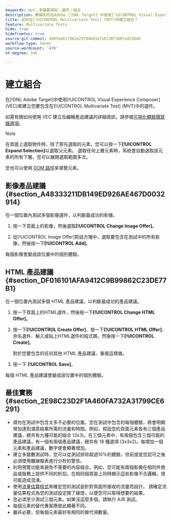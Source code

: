 ```yaml
---
keywords: mvt；多變數測試；選件；組合
description: 瞭解如何在Adobe [!DNL Target] 中使用[!UICONTROL Visual Experience Composer] (VEC)來建立您要包含在[!UICONTROL Multivariate Test] (MVT)中的選件。
title: 如何在[!UICONTROL Multivariate Test] (MVT)中建立組合？
feature: Multivariate Tests
hide: true
hidefromtoc: true
source-git-commit: 4805da617962e29794bd3af16138f3887ad250d0
workflow-type: tm+mt
source-wordcount: '470'
ht-degree: 54%

---
```


# 建立組合

在[!DNL Adobe Target]中使用[!UICONTROL Visual Experience Composer] (VEC)來建立您要包含在[!UICONTROL Multivariate Test] (MVT)中的選件。

如需有關如何使用 VEC 建立及編輯產品建議的詳細資訊，請參閱[可視化體驗撰寫器選項](/help/main/c-experiences/c-visual-experience-composer/viztarget-options.md)。

>[!NOTE]
>
>在頁面上選取物件時，除了原先選取的元素，您可以按一下&#x200B;**[!UICONTROL Expand Selection]**&#x200B;以選取父元素。 選取任何上層元素時，系統會自動選取該元素的所有下層。您可以展開選取範圍多次。
>
>您也可以使用 [DOM 路徑](/help/main/c-experiences/c-visual-experience-composer/viztarget-options.md#dom-path)來導覽元素。

## 影像產品建議 {#section_A48333211DB149ED926AE467D0032914}

在一個位置內測試多個影像選件，以判斷最成功的影像。

1. 按一下頁面上的影像，然後選取&#x200B;**[!UICONTROL Change Image Offer]**。

1. 從[!UICONTROL Image Offer]對話方塊中，選取要包含在測試中的所有影像，然後按一下&#x200B;**[!UICONTROL Add]**。

每個影像會變成該位置中的個別體驗。

## HTML 產品建議 {#section_DF016101AFA9412C9B99862C23DE77B1}

在一個位置內測試多個 HTML 產品建議，以判斷最成功的產品建議。

1. 按一下頁面上的HTML選件，然後按一下&#x200B;**[!UICONTROL Change HTML Offer]**。

1. 按一下&#x200B;**[!UICONTROL Create Offer]**、按一下&#x200B;**[!UICONTROL HTML Offer]**、命名選件、輸入或貼上HTML選件的程式碼，然後按一下&#x200B;**[!UICONTROL Create]**。

   對於您要包含的任何其他 HTML 產品建議，重複這樣做。

1. 按一下 **[!UICONTROL Save]**。

每個 HTML 產品建議會變成該位置中的個別體驗。

## 最佳實務 {#section_2E98C23D2F1A460FA732A31799CE6291}

* 請勿在測試中包含太多不必要的位置。您在測試中包含的每個體驗，將會明顯增加達到滿意結果所需的流量和時間。例如，假設您的頁面元素各有三個產品建議，總共有九種可能的組合 (3x3)。在三個元素中，有兩個包含三個可能的產品建議，有一個有兩個產品建議，總共有 18 種選項 (3x3x2)。每增加一個元素和產品建議，數字便會顯著增加。
* 建立多變數測試時，您可以從測試排除超過10%的體驗，但前提是您認可之後必須使用離線報表進行分析的警告。
* 利用預覽功能來避免不需要的內容組合。例如，您可能有兩個影像在相同件商品或服務上提供不同的折扣。在相同個頁面上同時顯示這些影像不合邏輯，很可能造成混淆。
* 使用[流量估算程式](/help/main/c-activities/c-multivariate-testing/t-create-multivariate-test/traffic-estimator.md)來確定您的測試是針對頁面所接收的流量而設計。 請確定流量估算程式為您的測試設定開了綠燈，以便您可以取得想要的結果。
* 您必須至少測試三個元素。如果沒這麼多個，請執行 A/B 測試。
* 每個元素的替代專案應彼此顯著不同。
* 雖非必要，但每個元素最好有相同的替代項數量。

